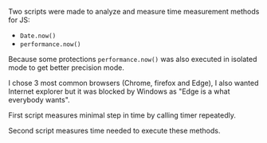 Two scripts were made to analyze and measure time measurement methods for JS:
- `Date.now()`
- `performance.now()`

Because some protections `performance.now()` was also executed in isolated mode to get better precision mode.

I chose 3 most common browsers (Chrome, firefox and Edge),
I also wanted Internet explorer but it was blocked by Windows as "Edge is a what everybody wants".

First script measures minimal step in time by calling timer repeatedly.

Second script measures time needed to execute these methods.
